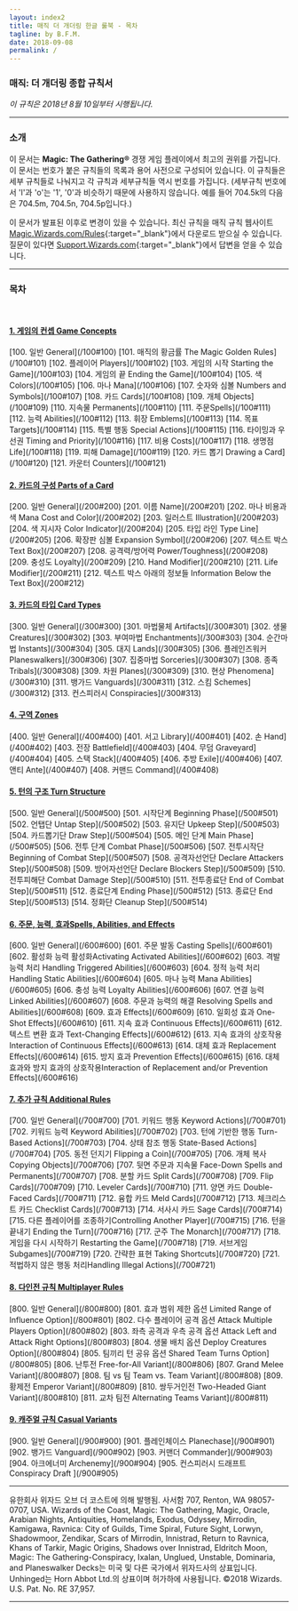 ```yaml
---
layout: index2
title: 매직 더 개더링 한글 룰북 - 목차
tagline: by B.F.M.
date: 2018-09-08
permalink: /
---
```

### **매직: 더 개더링 종합 규칙서**

*이 규칙은 2018년 8월 10일부터 시행됩니다.*

***

### **소개**

이 문서는 **Magic: The Gathering®** 경쟁 게임 플레이에서 최고의 권위를 가집니다. 이 문서는 번호가 붙은 규칙들의 목록과 용어 사전으로 구성되어 있습니다. 이 규칙들은 세부 규칙들로 나눠지고 각 규칙과 세부규칙들 역시 번호를 가집니다. (세부규칙 번호에서 'l'과 'o'는 '1', '0'과 비슷하기 때문에 사용하지 않습니다. 예를 들어 704.5k의 다음은 704.5m, 704.5n, 704.5p입니다.)

이 문서가 발표된 이후로 변경이 있을 수 있습니다. 최신 규칙을 매직 규칙 웹사이트 [Magic.Wizards.com/Rules][Rules]{:target="_blank"}에서 다운로드 받으실 수 있습니다. 질문이 있다면 [Support.Wizards.com](http://Support.Wizards.com){:target="_blank"}에서 답변을 얻을 수 있습니다.

[Rules]: http://Magic.Wizards.com/Rules

***
 
### **목차**

<br>

#### [1. 게임의 컨셉 Game Concepts](/100)  
<p class="contentsList" markdown="1">
[100. 일반 General](/100#100)  
[101. 매직의 황금률 The Magic Golden Rules](/100#101)  
[102. 플레이어 Players](/100#102)  
[103. 게임의 시작 Starting the Game](/100#103)  
[104. 게임의 끝 Ending the Game](/100#104)  
[105. 색 Colors](/100#105)  
[106. 마나 Mana](/100#106)  
[107. 숫자와 심볼 Numbers and Symbols](/100#107)  
[108. 카드 Cards](/100#108)  
[109. 개체 Objects](/100#109)  
[110. 지속물 Permanents](/100#110)  
[111. 주문Spells](/100#111)  
[112. 능력 Abilities](/100#112)  
[113. 휘장 Emblems](/100#113)  
[114. 목표 Targets](/100#114)  
[115. 특별 행동 Special Actions](/100#115)  
[116. 타이밍과 우선권 Timing and Priority](/100#116)  
[117. 비용 Costs](/100#117)  
[118. 생명점 Life](/100#118)  
[119. 피해 Damage](/100#119)  
[120. 카드 뽑기 Drawing a Card](/100#120)  
[121. 카운터 Counters](/100#121)  
</p>
  
#### [2. 카드의 구성 Parts of a Card](/200)  
<p class="contentsList" markdown="1">
[200. 일반 General](/200#200)  
[201. 이름 Name](/200#201)  
[202. 마나 비용과 색 Mana Cost and Color](/200#202)  
[203. 일러스트 Illustration](/200#203)  
[204. 색 지시자 Color Indicator](/200#204)  
[205. 타입 라인 Type Line](/200#205)  
[206. 확장판 심볼 Expansion Symbol](/200#206)  
[207. 텍스트 박스 Text Box](/200#207)  
[208. 공격력/방어력 Power/Toughness](/200#208)  
[209. 충성도 Loyalty](/200#209)  
[210. Hand Modifier](/200#210)  
[211. Life Modifier](/200#211)  
[212. 텍스트 박스 아래의 정보들 Information Below the Text Box](/200#212)  
</p>
  
#### [3. 카드의 타입 Card Types](/300)  
<p class="contentsList" markdown="1">
[300. 일반 General](/300#300)  
[301. 마법물체 Artifacts](/300#301)  
[302. 생물 Creatures](/300#302)  
[303. 부여마법 Enchantments](/300#303)  
[304. 순간마법 Instants](/300#304)  
[305. 대지 Lands](/300#305)  
[306. 플레인즈워커 Planeswalkers](/300#306)  
[307. 집중마법 Sorceries](/300#307)  
[308. 종족 Tribals](/300#308)  
[309. 차원 Planes](/300#309)  
[310. 현상 Phenomena](/300#310)  
[311. 뱅가드 Vanguards](/300#311)  
[312. 스킴 Schemes](/300#312)  
[313. 컨스피러시 Conspiracies](/300#313)  
</p>
  	
#### [4. 구역 Zones](/400)  
<p class="contentsList" markdown="1">
[400. 일반 General](/400#400)  
[401. 서고 Library](/400#401)  
[402. 손 Hand](/400#402)  
[403. 전장 Battlefield](/400#403)  
[404. 무덤 Graveyard](/400#404)  
[405. 스택 Stack](/400#405)  
[406. 추방 Exile](/400#406)  
[407. 앤티 Ante](/400#407)  
[408. 커맨드 Command](/400#408)  
</p>
  	
#### [5. 턴의 구조 Turn Structure](/500)  
<p class="contentsList" markdown="1">
[500. 일반 General](/500#500)  
[501. 시작단계 Beginning Phase](/500#501)  
[502. 언탭단 Untap Step](/500#502)  
[503. 유지단 Upkeep Step](/500#503)  
[504. 카드뽑기단 Draw Step](/500#504)  
[505. 메인 단계 Main Phase](/500#505)  
[506. 전투 단계 Combat Phase](/500#506)  
[507. 전투시작단 Beginning of Combat Step](/500#507)  
[508. 공격자선언단 Declare Attackers Step](/500#508)  
[509. 방어자선언단 Declare Blockers Step](/500#509)  
[510. 전투피해단 Combat Damage Step](/500#510)  
[511. 전투종료단 End of Combat Step](/500#511)  
[512. 종료단계 Ending Phase](/500#512)  
[513. 종료단 End Step](/500#513)  
[514. 정화단 Cleanup Step](/500#514)  
</p>
  	
#### [6. 주문, 능력, 효과Spells, Abilities, and Effects](/600)  
<p class="contentsList" markdown="1">
[600. 일반 General](/600#600)  
[601. 주문 발동 Casting Spells](/600#601)  
[602. 활성화 능력 활성화Activating Activated Abilities](/600#602)  
[603. 격발 능력 처리 Handling Triggered Abilities](/600#603)  
[604. 정적 능력 처리 Handling Static Abilities](/600#604)  
[605. 마나 능력 Mana Abilities](/600#605)  
[606. 충성 능력 Loyalty Abilities](/600#606)  
[607. 연결 능력 Linked Abilities](/600#607)  
[608. 주문과 능력의 해결 Resolving Spells and Abilities](/600#608)  
[609. 효과 Effects](/600#609)  
[610. 일회성 효과 One-Shot Effects](/600#610)  
[611. 지속 효과 Continuous Effects](/600#611)  
[612. 텍스트 변환 효과 Text-Changing Effects](/600#612)  
[613. 지속 효과의 상호작용 Interaction of Continuous Effects](/600#613)  
[614. 대체 효과 Replacement Effects](/600#614)  
[615. 방지 효과 Prevention Effects](/600#615)  
[616. 대체 효과와 방지 효과의 상호작용Interaction of Replacement and/or Prevention Effects](/600#616)  
</p>
  	
#### [7. 추가 규칙 Additional Rules](/700)  
<p class="contentsList" markdown="1">
[700. 일반 General](/700#700)  
[701. 키워드 행동 Keyword Actions](/700#701)  
[702. 키워드 능력 Keyword Abilities](/700#702)  
[703. 턴에 기반한 행동 Turn-Based Actions](/700#703)  
[704. 상태 참조 행동 State-Based Actions](/700#704)  
[705. 동전 던지기 Flipping a Coin](/700#705)  
[706. 개체 복사 Copying Objects](/700#706)  
[707. 뒷면 주문과 지속물 Face-Down Spells and Permanents](/700#707)  
[708. 분할 카드 Split Cards](/700#708)  
[709. Flip Cards](/700#709)  
[710. Leveler Cards](/700#710)  
[711. 양면 카드 Double-Faced Cards](/700#711)  
[712. 융합 카드 Meld Cards](/700#712)  
[713. 체크리스트 카드 Checklist Cards](/700#713)  
[714. 서사시 카드 Sage Cards](/700#714)  
[715. 다른 플레이어를 조종하기Controlling Another Player](/700#715)  
[716. 턴을 끝내기 Ending the Turn](/700#716)  
[717. 군주 The Monarch](/700#717)  
[718. 게임을 다시 시작하기 Restarting the Game](/700#718)  
[719. 서브게임 Subgames](/700#719)  
[720. 간략한 표현 Taking Shortcuts](/700#720)  
[721. 적법하지 않은 행동 처리Handling Illegal Actions](/700#721)  
</p>
  	
#### [8. 다인전 규칙 Multiplayer Rules](/800)  
<p class="contentsList" markdown="1">
[800. 일반 General](/800#800)  
[801. 효과 범위 제한 옵션 Limited Range of Influence Option](/800#801)  
[802. 다수 플레이어 공격 옵션 Attack Multiple Players Option](/800#802)  
[803. 좌측 공격과 우측 공격 옵션 Attack Left and Attack Right Options](/800#803)  
[804. 생물 배치 옵션 Deploy Creatures Option](/800#804)  
[805. 팀끼리 턴 공유 옵션 Shared Team Turns Option](/800#805)  
[806. 난투전 Free-for-All Variant](/800#806)  
[807. Grand Melee Variant](/800#807)  
[808. 팀 vs 팀 Team vs. Team Variant](/800#808)  
[809. 황제전 Emperor Variant](/800#809)  
[810. 쌍두거인전 Two-Headed Giant Variant](/800#810)  
[811. 교차 팀전 Alternating Teams Variant](/800#811)  
</p>
 	
#### [9. 캐주얼 규칙 Casual Variants](/900)  
<p class="contentsList" markdown="1">
[900. 일반 General](/900#900)  
[901. 플레인체이스 Planechase](/900#901)  
[902. 뱅가드 Vanguard](/900#902)  
[903. 커맨더 Commander](/900#903)  
[904. 아크에너미 Archenemy](/900#904)  
[905. 컨스피러시 드래프트 Conspiracy Draft ](/900#905)  
</p>

***

<p class="legal">유한회사 위자드 오브 더 코스트에 의해 발행됨. 사서함 707, Renton, WA 98057-0707, USA. Wizards of the Coast, Magic: The Gathering, Magic, Oracle, Arabian Nights, Antiquities, Homelands, Exodus, Odyssey, Mirrodin, Kamigawa, Ravnica: City of Guilds, Time Spiral, Future Sight, Lorwyn, Shadowmoor, Zendikar, Scars of Mirrodin, Innistrad, Return to Ravnica, Khans of Tarkir, Magic Origins, Shadows over Innistrad, Eldritch Moon, Magic: The Gathering-Conspiracy, Ixalan, Unglued, Unstable, Dominaria, and Planeswalker Decks는 미국 및 다른 국가에서 위자드사의 상표입니다. Unhinged는 Horn Abbot Ltd.의 상표이며 허가하에 사용됩니다. ©2018 Wizards. U.S. Pat. No. RE 37,957.</p>

***
